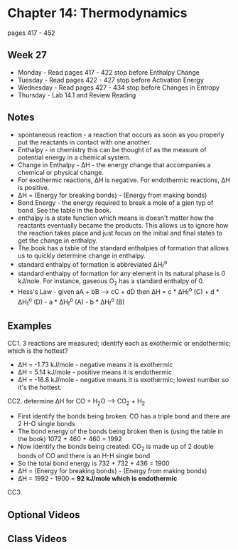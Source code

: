 # Chapter 14: Thermodynamics

pages 417 - 452

## Week 27

- Monday - Read pages 417 - 422 stop before Enthalpy Change
- Tuesday - Read pages 422 - 427 stop before Activation Energy
- Wednesday - Read pages 427 - 434 stop before Changes in Entropy
- Thursday - Lab 14.1 and Review Reading

## Notes

- spontaneous reaction - a reaction that occurs as soon as you properly put the reactants in contact with one another.
- Enthalpy - in chemistry this can be thought of as the measure of potential energy in a chemical system.
- Change in Enthalpy - &#916;H - the energy change that accompanies a chemical or physical change.
- For exothermic reactions, &#916;H is negative. For endothermic reactions, &#916;H is positive.
- &#916;H = (Energy for breaking bonds) - (Energy from making bonds)
- Bond Energy - the energy required to break a mole of a gien typ of bond. See the table in the book.
- enthalpy is a state function which means is doesn't matter how the reactants eventually became the products. This allows us to ignore how the reaction takes place and just focus on the initial and final states to get the change in enthalpy.
- The book has a table of the standard enthalpies of formation that allows us to quickly determine change in enthalpy.
- standard enthalpy of formation is abbreviated &#916;H<sub>f</sub><sup>o</sup>
- standard enthalpy of formation for any element in its natural phase is 0 kJ/nole. For instance, gaseous O<sub>2</sub> has a standard enthalpy of 0.
- Hess's Law - given aA + bB --> cC + dD then &#916;H = c * &#916;H<sub>f</sub><sup>o</sup> (C) + d * &#916;H<sub>f</sub><sup>o</sup> (D) - a * &#916;H<sub>f</sub><sup>o</sup> (A) - b * &#916;H<sub>f</sub><sup>o</sup> (B)

## Examples

CC1. 3 reactions are measured; identify each as exothermic or endothermic; which is the hottest?
- &#916;H = -1.73 kJ/mole - negative means it is exothermic
- &#916;H = 5.14 kJ/mole - positive means it is endothermic
- &#916;H = -16.8 kJ/mole - negative means it is exothermic; lowest number so it's the hottest.

CC2. determine &#916;H for CO + H<sub>2</sub>O --> CO<sub>2</sub> + H<sub>2</sub>
- First identify the bonds being broken: CO has a triple bond and there are 2 H-O single bonds
- The bond energy of the bonds being broken then is (using the table in the book) 1072 + 460 + 460 = 1992
- Now identify the bonds being created: CO<sub>2</sub> is made up of 2 double bonds of CO and there is an H-H single bond
- So the total bond energy is 732 + 732 + 436 = 1900
- &#916;H = (Energy for breaking bonds) - (Energy from making bonds)
- &#916;H = 1992 - 1900 = **92 kJ/mole which is endothermic**

CC3.



## Optional Videos


## Class Videos



